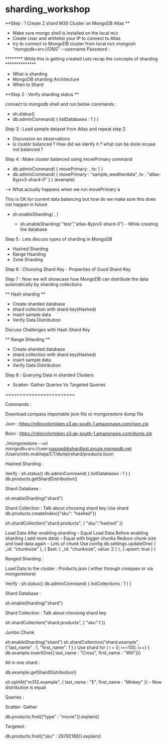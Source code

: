 # sharding_workshop

**Step : 1 Create 2 shard M30 Cluster on MongoDB Atlas **
 - Make sure mongo shell is installed on the local m/c
 - Create User and whitelist your IP to connect to Atlas
 - try to connect to MongoDB cluster from local m/c
      mongosh "mongodb+srv://DNS" --username <username>
      Password : 
 
 ******** While this is getting created Lets recap the concepts of sharding **************
 - What is sharding
 - MongoDB sharding Architecture
 - When to Shard
 
**Step 2 : Verify sharding status **
 
 connect to mongodb shell and run below commands :
  -  sh.status()
  -  db.adminCommand( { listDatabases : 1 } )
 
 Step 3 : Load sample dataset from Atlas and repeat step 2
 
 - Discussion on observations
 - is cluster balanced ? How did we idenfy it ? what can be done incase not balanced ?
 
 Step 4 :  Make cluster balanced using movePrimary command
 
 - db.adminCommand( { movePrimary: <databaseName>, to: <newPrimaryShard> } )
  - db.adminCommand( { movePrimary : "sample_weatherdata", to : "atlas-8yjvx3-shard-0" } ) (example)
 
 --> What actually happens when we run movePrimary a
 
 This is OK for current data balancing but how do we make sure this does not happen in future 
 
 - sh.enableSharding( <database>, <primary shard> )
   - sh.enableSharding( "test","atlas-8yjvx3-shard-0") - While creating the database
 
 Step 5 : Lets discuss types of sharding in MongoDB
  - Hashed Sharding
  - Range Hsarding
  - Zone Sharding
 
 Step 6 : Choosing Shard Key - Properties of Good Shard Key
 
 Step 7 : Now we will showcase how MongoDB can distribute the data automatically by sharding collections
 
 ** Hash shardng **
 - Create sharded database 
 - shard collection with shard key(Hashed)
 - insert sample data
 - Verify Data Distribution 
 
 Discuss Challenges with Hash Shard Key
 
 ** Range SHarding **
  - Create sharded database 
  - shard collection with shard key(Hashed)
  - insert sample data
  - Verify Data Distribution 
 
 Step 8 : Querying Data in sharded Clusters
 
  - Scatter- Gather Queries Vs Targeted Queries

 ========================
 
 Commands : 
 
 Download compass importable json file or mongorestore dump file

Json : https://nitincolortoken.s3.ap-south-1.amazonaws.com/json.zip

Bson : https://nitincolortoken.s3.ap-south-1.amazonaws.com/dump.zip

./mongorestore --uri mongodb+srv://user:passwd@shardtest.pyuze.mongodb.net /Users/nitin.mukheja/CT/dump/shard/products.bson


Hashed Sharding : 

Verify : sh.status()
db.adminCommand( { listDatabases : 1 } )
db.products.getShardDistribution()


Shard Database :

sh.enableSharding("shard")

Shard Collection : Talk about choosing shard key
Use shard
db.products.createIndex({"sku": "hashed"})

sh.shardCollection("shard.products", { "sku":"hashed" })


Load Data After enabling sharding – Equal
Load Data Before enabling sharding ( add more data) – Equal with bigger chunks
Reduce chunk size and load data again – Lots of chunk
Use config
db.settings.updateOne(
   { _id: "chunksize" },
   { $set: { _id: "chunksize", value: 2 } },
   { upsert: true }
)


Ranged Sharding :

Load Data to the cluster : Products.json (  either through compass or via mongorestore)

Verify : sh.status()
db.adminCommand( { listCollections : 1 } )


Shard Database :

sh.enableSharding("shard")

Shard Collection : Talk about choosing shard key

sh.shardCollection("shard.products", { "sku":1 })



Jumbo Chunk

sh.enableSharding(“shard”)
sh.shardCollection("shard.example", {"last_name" : 1, "first_name": 1 } )
Use shard
for ( i = 0; i<=100; i++) { db.example.insertOne({ last_name : "Cross", first_name : "Will"})}


All in one shard :

db.example.getShardDistribution()

sh.splitAt("m312.example", { last_name : "E", first_name : "Minkey" }) – Now distribution is equal


Queries : 


Scatter- Gather

db.products.find({"type" : "movie"}).explain()

Targeted : 

db.products.find({"sku" : 28792188}).explain()
